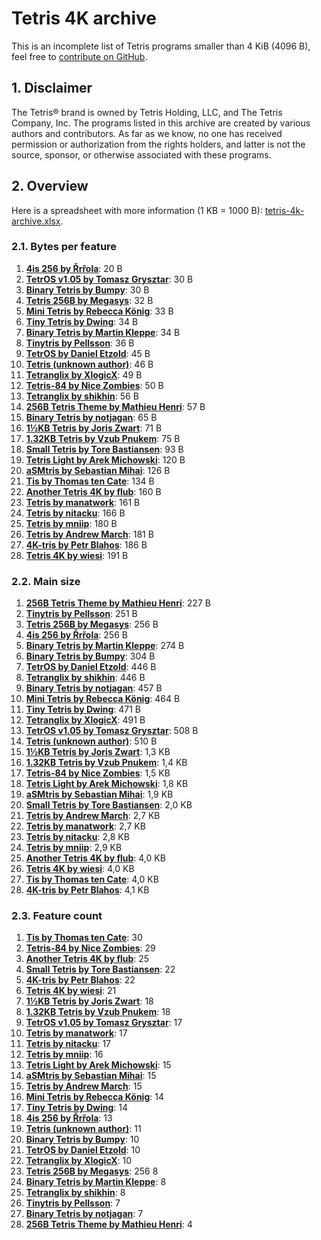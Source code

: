 # Tetris 4K archive

This is an incomplete list of Tetris programs smaller than 4 KiB (4096 B), feel free to [contribute on GitHub](https://github.com/nineteendo/tetris4karchive).

## 1. Disclaimer

The Tetris® brand is owned by Tetris Holding, LLC, and The Tetris Company, Inc. The programs listed in this archive are created by various authors and contributors. As far as we know, no one has received permission or authorization from the rights holders, and latter is not the source, sponsor, or otherwise associated with these programs.

## 2. Overview

Here is a spreadsheet with more information (1 KB = 1000 B): [tetris-4k-archive.xlsx](tetris-4k-archive.xlsx).

### 2.1. Bytes per feature

1. [**4is 256 by Řrřola**](4is-256/README.md): 20 B
2. [**TetrOS v1.05 by Tomasz Grysztar**](tetros-v105/README.md): 30 B
3. [**Binary Tetris by Bumpy**](binary-tetris/README.md): 30 B
4. [**Tetris 256B by Megasys**](tetris-256b/README.md): 32 B
5. [**Mini Tetris by Rebecca König**](mini-tetris/README.md): 33 B
6. [**Tiny Tetris by Dwing**](tiny-tetris/README.md): 34 B
7. [**Binary Tetris by Martin Kleppe**](binary-tetris-2/README.md): 34 B
8. [**Tinytris by Pellsson**](tinytris/README.md): 36 B
9. [**TetrOS by Daniel Etzold**](tetros/README.md): 45 B
10. [**Tetris (unknown author)**](tetris/README.md): 46 B
11. [**Tetranglix by XlogicX**](tetranglix/README.md): 49 B
12. [**Tetris-84 by Nice Zombies**](tetris-84/README.md): 50 B
13. [**Tetranglix by shikhin**](tetranglix-2/README.md): 56 B
14. [**256B Tetris Theme by Mathieu Henri**](256b-tetris-theme/README.md): 57 B
15. [**Binary Tetris by notjagan**](binary-tetris-3/README.md): 65 B
16. [**1½KB Tetris by Joris Zwart**](1.5kb-tetris/README.md): 71 B
17. [**1.32KB Tetris by Vzub Pnukem**](1.32kb-tetris/README.md): 75 B
18. [**Small Tetris by Tore Bastiansen**](small-tetris/README.md): 93 B
19. [**Tetris Light by Arek Michowski**](tetris-light/README.md): 120 B
20. [**aSMtris by Sebastian Mihai**](asmtris/README.md): 126 B
21. [**Tis by Thomas ten Cate**](tis/README.md): 134 B
22. [**Another Tetris 4K by flub**](another-tetris-4k/README.md): 160 B
23. [**Tetris by manatwork**](tetris-2/README.md): 161 B
24. [**Tetris by nitacku**](tetris-3/README.md): 166 B
25. [**Tetris by mniip**](tetris-4/README.md): 180 B
26. [**Tetris by Andrew March**](tetris-5/README.md): 181 B
27. [**4K-tris by Petr Blahos**](4k-tris/README.md): 186 B
28. [**Tetris 4K by wiesi**](tetris-4k/README.md): 191 B

### 2.2. Main size

1. [**256B Tetris Theme by Mathieu Henri**](256b-tetris-theme/README.md): 227 B
2. [**Tinytris by Pellsson**](tinytris/README.md): 251 B
3. [**Tetris 256B by Megasys**](tetris-256b/README.md): 256 B
4. [**4is 256 by Řrřola**](4is-256/README.md): 256 B
5. [**Binary Tetris by Martin Kleppe**](binary-tetris-2/README.md): 274 B
6. [**Binary Tetris by Bumpy**](binary-tetris/README.md): 304 B
7. [**TetrOS by Daniel Etzold**](tetros/README.md): 446 B
8. [**Tetranglix by shikhin**](tetranglix-2/README.md): 446 B
9. [**Binary Tetris by notjagan**](binary-tetris-3/README.md): 457 B
10. [**Mini Tetris by Rebecca König**](mini-tetris/README.md): 464 B
11. [**Tiny Tetris by Dwing**](tiny-tetris/README.md): 471 B
12. [**Tetranglix by XlogicX**](tetranglix/README.md): 491 B
13. [**TetrOS v1.05 by Tomasz Grysztar**](tetros-v105/README.md): 508 B
14. [**Tetris (unknown author)**](tetris/README.md): 510 B
15. [**1½KB Tetris by Joris Zwart**](1.5kb-tetris/README.md): 1,3 KB
16. [**1.32KB Tetris by Vzub Pnukem**](1.32kb-tetris/README.md): 1,4 KB
17. [**Tetris-84 by Nice Zombies**](tetris-84/README.md): 1,5 KB
18. [**Tetris Light by Arek Michowski**](tetris-light/README.md): 1,8 KB
19. [**aSMtris by Sebastian Mihai**](asmtris/README.md): 1,9 KB
20. [**Small Tetris by Tore Bastiansen**](small-tetris/README.md): 2,0 KB
21. [**Tetris by Andrew March**](tetris-5/README.md): 2,7 KB
22. [**Tetris by manatwork**](tetris-2/README.md): 2,7 KB
23. [**Tetris by nitacku**](tetris-3/README.md): 2,8 KB
24. [**Tetris by mniip**](tetris-4/README.md): 2,9 KB
25. [**Another Tetris 4K by flub**](another-tetris-4k/README.md): 4,0 KB
26. [**Tetris 4K by wiesi**](tetris-4k/README.md): 4,0 KB
27. [**Tis by Thomas ten Cate**](tis/README.md): 4,0 KB
28. [**4K-tris by Petr Blahos**](4k-tris/README.md): 4,1 KB

### 2.3. Feature count

1. [**Tis by Thomas ten Cate**](tis/README.md): 30
2. [**Tetris-84 by Nice Zombies**](tetris-84/README.md): 29
3. [**Another Tetris 4K by flub**](another-tetris-4k/README.md): 25
4. [**Small Tetris by Tore Bastiansen**](small-tetris/README.md): 22
5. [**4K-tris by Petr Blahos**](4k-tris/README.md): 22
6. [**Tetris 4K by wiesi**](tetris-4k/README.md): 21
7. [**1½KB Tetris by Joris Zwart**](1.5kb-tetris/README.md): 18
8. [**1.32KB Tetris by Vzub Pnukem**](1.32kb-tetris/README.md): 18
9. [**TetrOS v1.05 by Tomasz Grysztar**](tetros-v105/README.md): 17
10. [**Tetris by manatwork**](tetris-2/README.md): 17
11. [**Tetris by nitacku**](tetris-3/README.md): 17
12. [**Tetris by mniip**](tetris-4/README.md): 16
13. [**Tetris Light by Arek Michowski**](tetris-light/README.md): 15
14. [**aSMtris by Sebastian Mihai**](asmtris/README.md): 15
15. [**Tetris by Andrew March**](tetris-5/README.md): 15
16. [**Mini Tetris by Rebecca König**](mini-tetris/README.md): 14
17. [**Tiny Tetris by Dwing**](tiny-tetris/README.md): 14
18. [**4is 256 by Řrřola**](4is-256/README.md): 13
19. [**Tetris (unknown author)**](tetris/README.md): 11
20. [**Binary Tetris by Bumpy**](binary-tetris/README.md): 10
21. [**TetrOS by Daniel Etzold**](tetros/README.md): 10
22. [**Tetranglix by XlogicX**](tetranglix/README.md): 10
23. [**Tetris 256B by Megasys**](tetris-256b/README.md): 256 8
24. [**Binary Tetris by Martin Kleppe**](binary-tetris-2/README.md): 8
25. [**Tetranglix by shikhin**](tetranglix-2/README.md): 8
26. [**Tinytris by Pellsson**](tinytris/README.md): 7
27. [**Binary Tetris by notjagan**](binary-tetris-3/README.md): 7
28. [**256B Tetris Theme by Mathieu Henri**](256b-tetris-theme/README.md): 4